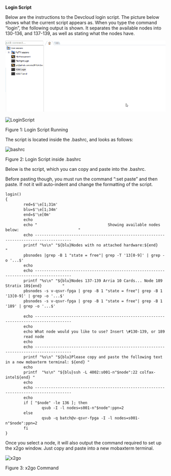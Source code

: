 **Login Script**

Below are the instructions to the Devcloud login script. The picture below shows what the current script appears as. When you type the command “login”, the following output is shown. It separates the available nodes into 130-136, and 137-139, as well as stating what the nodes have.

![](LoginScriptGif.gif)

![LoginScript](https://user-images.githubusercontent.com/55601103/68438972-cae71080-017a-11ea-98b3-e9d3e8c1b4dc.png)               

Figure 1: Login Script Running

The script is located inside the .bashrc, and looks as follows:

![bashrc](https://user-images.githubusercontent.com/55601103/68438976-ce7a9780-017a-11ea-98ff-b71a0fa6f5e3.png)

Figure 2: Login Script inside .bashrc

 

 

 

 

 

 

 

 

 

 

 

 

 

 

 

 

 

Below is the script, which you can copy and paste into the .bashrc.

Before pasting though, you must run the command “:set paste” and then paste. If not it will auto-indent and change the formatting of the script. 

 

```
login()
{
        red=$'\e[1;31m'
        blu=$'\e[1;34m'
        end=$'\e[0m'
        echo
        echo "                               Showing available nodes below:                          "
        echo --------------------------------------------------------------------------------------
        printf "%s\n" "${blu}Nodes with no attached hardware:${end}          "
        pbsnodes |grep -B 1 "state = free"| grep -T '13[0-9]' | grep -o '...$'
        echo
        echo --------------------------------------------------------------------------------------
        printf "%s\n" "${blu}Nodes 137-139 Arria 10 Cards... Node 189 Stratix 10${end}         "
        pbsnodes -s v-qsvr-fpga | grep -B 1 "state = free"| grep -B 1 '13[0-9]' | grep -o '...$'
        pbsnodes -s v-qsvr-fpga | grep -B 1 "state = free"| grep -B 1 '189' | grep -o '...$'

        echo --------------------------------------------------------------------------------------
        echo
        echo What node would you like to use? Insert \#130-139, or 189
        read node
        echo
        echo --------------------------------------------------------------------------------------
        printf "%s\n" "${blu}Please copy and paste the following text in a new mobaxterm terminal: ${end} "
        echo
        printf  "%s\n" "${blu}ssh -L 4002:s001-n"$node":22 colfax-intel${end} "
        echo
        echo --------------------------------------------------------------------------------------
        echo
        if [ "$node" -le 136 ]; then
                qsub -I -l nodes=s001-n"$node":ppn=2
        else
                qsub -q batch@v-qsvr-fpga -I -l nodes=s001-n"$node":ppn=2
        fi
}
```



 

 

 

 

 

 

 

 

 

 

 

 

 

Once you select a node, it will also output the command required to set up the x2go window. Just copy and paste into a new mobaxterm terminal. 

 

   ![x2go](https://user-images.githubusercontent.com/55601103/68438979-d20e1e80-017a-11ea-8fd6-db5919524051.png)

Figure 3: x2go Command

 

 